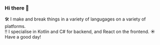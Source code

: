 ### Hi there 👋

🛠 I make and break things in a variety of langugages on a variety of platforms.  
‼️ I specialise in Kotlin and C# for backend, and React on the frontend.
☀️ Have a good day!
